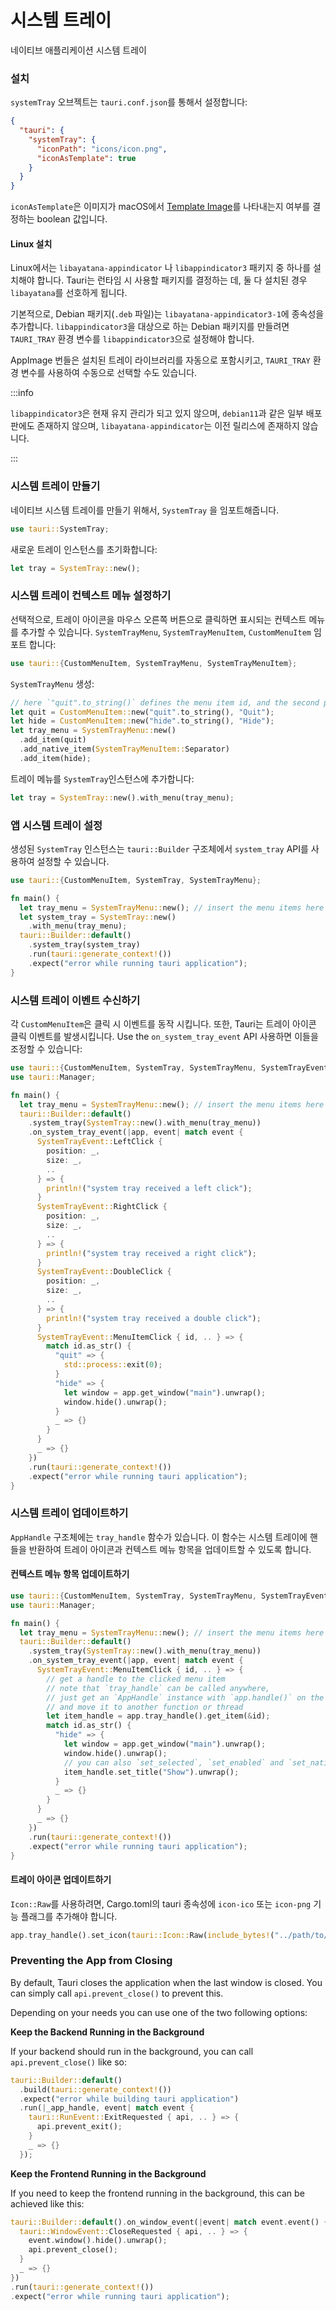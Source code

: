 # 시스템 트레이

네이티브 애플리케이션 시스템 트레이

### 설치

`systemTray` 오브젝트는 `tauri.conf.json`를 통해서 설정합니다:

```json
{
  "tauri": {
    "systemTray": {
      "iconPath": "icons/icon.png",
      "iconAsTemplate": true
    }
  }
}
```

`iconAsTemplate`은 이미지가 macOS에서 [Template Image][]를 나타내는지 여부를 결정하는 boolean 값입니다.

#### Linux 설치

Linux에서는 `libayatana-appindicator` 나 `libappindicator3` 패키지 중 하나를 설치해야 합니다. Tauri는 런타임 시 사용할 패키지를 결정하는 데, 둘 다 설치된 경우 `libayatana`를 선호하게 됩니다.

기본적으로, Debian 패키지(`.deb` 파일)는 `libayatana-appindicator3-1`에 종속성을 추가합니다. `libappindicator3`을 대상으로 하는 Debian 패키지를 만들려면 `TAURI_TRAY` 환경 변수를 `libappindicator3`으로 설정해야 합니다.

AppImage 번들은 설치된 트레이 라이브러리를 자동으로 포함시키고, `TAURI_TRAY` 환경 변수를 사용하여 수동으로 선택할 수도 있습니다.

:::info

`libappindicator3`은 현재 유지 관리가 되고 있지 않으며, `debian11`과 같은 일부 배포판에도 존재하지 않으며, `libayatana-appindicator`는 이전 릴리스에 존재하지 않습니다.

:::

### 시스템 트레이 만들기

네이티브 시스템 트레이를 만들기 위해서, `SystemTray` 을 임포트해줍니다.

```rust
use tauri::SystemTray;
```

새로운 트레이 인스턴스를 초기화합니다:

```rust
let tray = SystemTray::new();
```

### 시스템 트레이 컨텍스트 메뉴 설정하기

선택적으로, 트레이 아이콘을 마우스 오른쪽 버튼으로 클릭하면 표시되는 컨텍스트 메뉴를 추가할 수 있습니다. `SystemTrayMenu`, `SystemTrayMenuItem`, `CustomMenuItem` 임포트 합니다:

```rust
use tauri::{CustomMenuItem, SystemTrayMenu, SystemTrayMenuItem};
```

`SystemTrayMenu` 생성:

```rust
// here `"quit".to_string()` defines the menu item id, and the second parameter is the menu item label.
let quit = CustomMenuItem::new("quit".to_string(), "Quit");
let hide = CustomMenuItem::new("hide".to_string(), "Hide");
let tray_menu = SystemTrayMenu::new()
  .add_item(quit)
  .add_native_item(SystemTrayMenuItem::Separator)
  .add_item(hide);
```

트레이 메뉴를 `SystemTray`인스턴스에 추가합니다:

```rust
let tray = SystemTray::new().with_menu(tray_menu);
```

### 앱 시스템 트레이 설정

생성된 `SystemTray` 인스턴스는 `tauri::Builder` 구조체에서 `system_tray` API를 사용하여 설정할 수 있습니다.

```rust
use tauri::{CustomMenuItem, SystemTray, SystemTrayMenu};

fn main() {
  let tray_menu = SystemTrayMenu::new(); // insert the menu items here
  let system_tray = SystemTray::new()
    .with_menu(tray_menu);
  tauri::Builder::default()
    .system_tray(system_tray)
    .run(tauri::generate_context!())
    .expect("error while running tauri application");
}
```

### 시스템 트레이 이벤트 수신하기

각 `CustomMenuItem`은 클릭 시 이벤트를 동작 시킵니다. 또한, Tauri는 트레이 아이콘 클릭 이벤트를 발생시킵니다. Use the `on_system_tray_event` API 사용하면 이들을 조정할 수 있습니다:

```rust
use tauri::{CustomMenuItem, SystemTray, SystemTrayMenu, SystemTrayEvent};
use tauri::Manager;

fn main() {
  let tray_menu = SystemTrayMenu::new(); // insert the menu items here
  tauri::Builder::default()
    .system_tray(SystemTray::new().with_menu(tray_menu))
    .on_system_tray_event(|app, event| match event {
      SystemTrayEvent::LeftClick {
        position: _,
        size: _,
        ..
      } => {
        println!("system tray received a left click");
      }
      SystemTrayEvent::RightClick {
        position: _,
        size: _,
        ..
      } => {
        println!("system tray received a right click");
      }
      SystemTrayEvent::DoubleClick {
        position: _,
        size: _,
        ..
      } => {
        println!("system tray received a double click");
      }
      SystemTrayEvent::MenuItemClick { id, .. } => {
        match id.as_str() {
          "quit" => {
            std::process::exit(0);
          }
          "hide" => {
            let window = app.get_window("main").unwrap();
            window.hide().unwrap();
          }
          _ => {}
        }
      }
      _ => {}
    })
    .run(tauri::generate_context!())
    .expect("error while running tauri application");
}
```

### 시스템 트레이 업데이트하기

`AppHandle` 구조체에는 `tray_handle` 함수가 있습니다. 이 함수는 시스템 트레이에 핸들을 반환하여 트레이 아이콘과 컨텍스트 메뉴 항목을 업데이트할 수 있도록 합니다.

#### 컨텍스트 메뉴 항목 업데이트하기

```rust
use tauri::{CustomMenuItem, SystemTray, SystemTrayMenu, SystemTrayEvent};
use tauri::Manager;

fn main() {
  let tray_menu = SystemTrayMenu::new(); // insert the menu items here
  tauri::Builder::default()
    .system_tray(SystemTray::new().with_menu(tray_menu))
    .on_system_tray_event(|app, event| match event {
      SystemTrayEvent::MenuItemClick { id, .. } => {
        // get a handle to the clicked menu item
        // note that `tray_handle` can be called anywhere,
        // just get an `AppHandle` instance with `app.handle()` on the setup hook
        // and move it to another function or thread
        let item_handle = app.tray_handle().get_item(&id);
        match id.as_str() {
          "hide" => {
            let window = app.get_window("main").unwrap();
            window.hide().unwrap();
            // you can also `set_selected`, `set_enabled` and `set_native_image` (macOS only).
            item_handle.set_title("Show").unwrap();
          }
          _ => {}
        }
      }
      _ => {}
    })
    .run(tauri::generate_context!())
    .expect("error while running tauri application");
}
```

#### 트레이 아이콘 업데이트하기

`Icon::Raw`를 사용하려면, Cargo.toml의 tauri 종속성에 `icon-ico` 또는 `icon-png` 기능 플래그를 추가해야 합니다.

```rust
app.tray_handle().set_icon(tauri::Icon::Raw(include_bytes!("../path/to/myicon.ico").to_vec())).unwrap();
```

### Preventing the App from Closing

By default, Tauri closes the application when the last window is closed. You can simply call `api.prevent_close()` to prevent this.

Depending on your needs you can use one of the two following options:

**Keep the Backend Running in the Background**

If your backend should run in the background, you can call `api.prevent_close()` like so:

```rust
tauri::Builder::default()
  .build(tauri::generate_context!())
  .expect("error while building tauri application")
  .run(|_app_handle, event| match event {
    tauri::RunEvent::ExitRequested { api, .. } => {
      api.prevent_exit();
    }
    _ => {}
  });
```

**Keep the Frontend Running in the Background**

If you need to keep the frontend running in the background, this can be achieved like this:

```rust
tauri::Builder::default().on_window_event(|event| match event.event() {
  tauri::WindowEvent::CloseRequested { api, .. } => {
    event.window().hide().unwrap();
    api.prevent_close();
  }
  _ => {}
})
.run(tauri::generate_context!())
.expect("error while running tauri application");
```

[Template Image]: https://developer.apple.com/documentation/appkit/nsimage/1520017-template?language=objc
